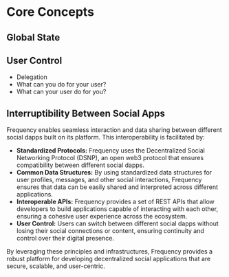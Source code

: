 # Core Concepts

## Global State

## User Control

- Delegation
- What can you do for your user?
- What can your user do for you?

## Interruptibility Between Social Apps

Frequency enables seamless interaction and data sharing between different social dapps built on its platform. This interoperability is facilitated by:

- **Standardized Protocols:** Frequency uses the Decentralized Social Networking Protocol (DSNP), an open web3 protocol that ensures compatibility between different social dapps.
- **Common Data Structures:** By using standardized data structures for user profiles, messages, and other social interactions, Frequency ensures that data can be easily shared and interpreted across different applications.
- **Interoperable APIs:** Frequency provides a set of REST APIs that allow developers to build applications capable of interacting with each other, ensuring a cohesive user experience across the ecosystem.
- **User Control:** Users can switch between different social dapps without losing their social connections or content, ensuring continuity and control over their digital presence.

By leveraging these principles and infrastructures, Frequency provides a robust platform for developing decentralized social applications that are secure, scalable, and user-centric.
